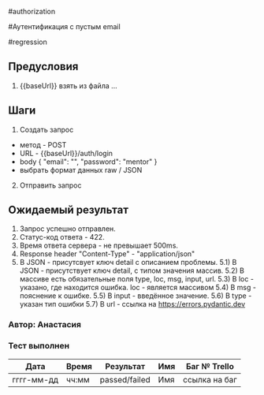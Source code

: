 #authorization

#Аутентификация с пустым email

#regression

## Предусловия
1. {{baseUrl}} взять из файла ...

## Шаги
1. Создать запрос
- метод - POST
- URL - {{baseUrl}}/auth/login
- body 
{
  "email": "",
  "password": "mentor"
}
- выбрать формат данных raw / JSON

2. Отправить запрос

## Ожидаемый результат
1) Запрос успешно отправлен.
2) Статус-код ответа - 422.
3) Время ответа сервера - не превышает 500ms.
4) Response header "Content-Type" - "application/json"
5) В JSON - присутсвует ключ detail с описанием проблемы.
 5.1) В JSON - присутствует ключ detail, с типом значения массив.
 5.2) В массиве есть обязательные поля type, loc, msg, input, url.
 5.3) В loc - указано, где находится ошибка. loc - является массивом
 5.4) В msg - пояснение к ошибке.
 5.5) В input - введённое значение.
 5.6) В type - указан тип ошибки
 5.7) В url - ссылка на https://errors.pydantic.dev

### Автор: Анастасия

### Тест выполнен
|     Дата    | Время | Результат   |   Имя  | Баг № Trello|
|     ---     |  ---  |    ---      |   ---  |      ---    |
|  гггг-мм-дд | чч:мм |passed/failed| Имя    |ссылка на баг|